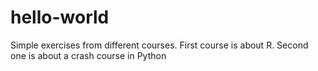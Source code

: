 # hello-world
Simple exercises from different courses.
First course is about R.
Second one is about a crash course in Python
